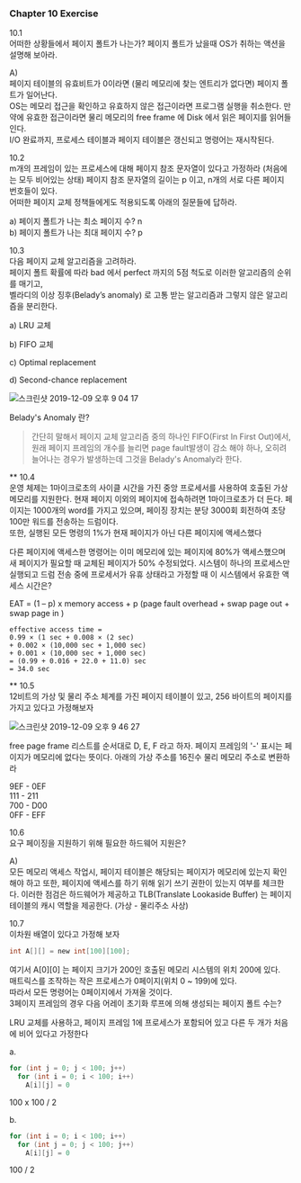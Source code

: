 ### Chapter 10 Exercise

10.1  
어떠한 상황들에서 페이지 폴트가 나는가? 페이지 폴트가 났을때 OS가 취하는 액션을 설명해 보아라.

A)  
페이지 테이블의 유효비트가 0이라면 (물리 메모리에 찾는 엔트리가 없다면) 페이지 폴트가 일어난다.  
OS는 메모리 접근을 확인하고 유효하지 않은 접근이라면 프로그램 실행을 취소한다. 만약에 유효한 접근이라면 물리 메모리의 free frame 에 Disk 에서 읽은 페이지를 읽어들인다.  
I/O 완료까지, 프로세스 테이블과 페이지 테이블은 갱신되고 명령어는 재시작된다. 

10.2  
m개의 프레임이 있는 프로세스에 대해 페이지 참조 문자열이 있다고 가정하라 (처음에는 모두 비어있는 상태) 페이지 참조 문자열의 길이는 p 이고, n개의 서로 다른 페이지 번호들이 있다.  
어떠한 페이지 교체 정책들에게도 적용되도록 아래의 질문들에 답하라.

a) 페이지 폴트가 나는 최소 페이지 수? n  
b) 페이지 폴트가 나는 최대 페이지 수? p

10.3  
다음 페이지 교체 알고리즘을 고려하라.  
페이지 폴트 확률에 따라 bad 에서 perfect 까지의 5점 척도로 이러한 알고리즘의 순위를 매기고,  
벨라디의 이상 징후(Belady’s anomaly) 로 고통 받는 알고리즘과 그렇지 않은 알고리즘을 분리한다.

a) LRU 교체

b) FIFO 교체

c) Optimal replacement

d) Second-chance replacement

![스크린샷 2019-12-09 오후 9 04 17](https://user-images.githubusercontent.com/26560119/70434434-83c8a400-1ac7-11ea-9efa-86b4b5509297.png)

Belady's Anomaly 란?

> 간단히 말해서 페이지 교체 알고리즘 중의 하나인 FIFO(First In First Out)에서, 원래 페이지 프레임의 개수를 늘리면 page fault발생이 감소 해야 하나, 오히려 늘어나는 경우가 발생하는데 그것을 Belady's Anomaly라 한다.

** 10.4  
운영 체제는 1마이크로초의 사이클 시간을 가진 중앙 프로세서를 사용하여 호출된 가상 메모리를 지원한다. 현재 페이지 이외의 페이지에 접속하려면 1마이크로초가 더 든다. 페이지는 1000개의 word를 가지고 있으며, 페이징 장치는 분당 3000회 회전하여 초당 100만 워드를 전송하는 드럼이다.  
또한, 실행된 모든 명령의 1%가 현재 페이지가 아닌 다른 페이지에 액세스했다

다른 페이지에 액세스한 명령어는 이미 메모리에 있는 페이지에 80%가 액세스했으며 새 페이지가 필요할 때 교체된 페이지가 50% 수정되었다. 시스템이 하나의 프로세스만 실행되고 드럼 전송 중에 프로세서가 유휴 상태라고 가정할 때 이 시스템에서 유효한 액세스 시간은?

EAT = (1 – p) x memory access + p (page fault overhead + swap page out + swap page in )

~~~
effective access time = 
0.99 × (1 sec + 0.008 × (2 sec)
+ 0.002 × (10,000 sec + 1,000 sec)
+ 0.001 × (10,000 sec + 1,000 sec)
= (0.99 + 0.016 + 22.0 + 11.0) sec
= 34.0 sec
~~~

** 10.5  
12비트의 가상 및 물리 주소 체계를 가진 페이지 테이블이 있고, 256 바이트의 페이지를 가지고 있다고 가정해보자 

![스크린샷 2019-12-09 오후 9 46 27](https://user-images.githubusercontent.com/26560119/70436751-60a0f300-1acd-11ea-8a41-395056cc48a9.png)

free page frame 리스트를 순서대로 D, E, F 라고 하자. 페이지 프레임의 '-' 표시는 페이지가  메모리에 없다는 뜻이다. 아래의 가상 주소를 16진수 물리 메모리 주소로 변환하라 

9EF - 0EF  
111 - 211  
700 - D00  
0FF - EFF

10.6  
요구 페이징을 지원하기 위해 필요한 하드웨어 지원은? 

A)  
모든 메모리 액세스 작업시, 페이지 테이블은 해당되는 페이지가 메모리에 있는지 확인해야 하고 또한,  페이지에 액세스를 하기 위해 읽기 쓰기 권한이 있는지 여부를 체크한다. 이러한 점검은 하드웨어가 제공하고 TLB(Translate Lookaside Buffer) 는 페이지 테이블의 캐시 역할을 제공한다. (가상 - 물리주소 사상)

10.7  
이차원 배열이 있다고 가정해 보자  

~~~c
int A[][] = new int[100][100];
~~~

여기서 A[0][0] 는 페이지 크기가 200인 호출된 메모리 시스템의 위치 200에 있다.  
매트릭스를 조작하는 작은 프로세스가 0페이지(위치 0 ~ 199)에 있다.  
따라서 모든 명령어는 0페이지에서 가져올 것이다.  
3페이지 프레임의 경우 다음 어레이 초기화 루프에 의해 생성되는 페이지 폴트 수는?

LRU 교체를 사용하고, 페이지 프레임 1에 프로세스가 포함되어 있고 다른 두 개가 처음에 비어 있다고 가정한다

a. 
~~~c
for (int j = 0; j < 100; j++)
  for (int i = 0; i < 100; i++)
    A[i][j] = 0
~~~

100 x 100 / 2

b. 
~~~c
for (int i = 0; i < 100; i++)
  for (int j = 0; j < 100; j++)
    A[i][j] = 0
~~~

100 / 2
